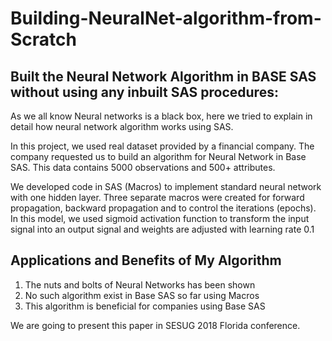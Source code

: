 # Building-NeuralNet-algorithm-from-Scratch

 ## Built the Neural Network Algorithm in BASE SAS without using any inbuilt SAS procedures:

As we all know Neural networks is a black box, here we tried to explain in detail how neural network algorithm works using SAS.

In this project, we used real dataset provided by a financial company. The company requested us to build an algorithm for Neural Network in Base SAS. This data contains  5000 observations and 500+ attributes. 

We developed code in SAS (Macros) to implement standard neural network with one hidden layer. Three separate macros were created for forward propagation, backward propagation and to control the iterations (epochs). In this model, we used sigmoid activation function to transform the input signal into an output signal and weights are adjusted with learning rate 0.1


## Applications and Benefits of My Algorithm
 1) The nuts and bolts of Neural Networks has been shown
 2) No such algorithm exist in Base SAS  so far using Macros
 3) This algorithm is beneficial for companies using Base SAS
 
 We are going to present this paper in SESUG 2018 Florida conference.

